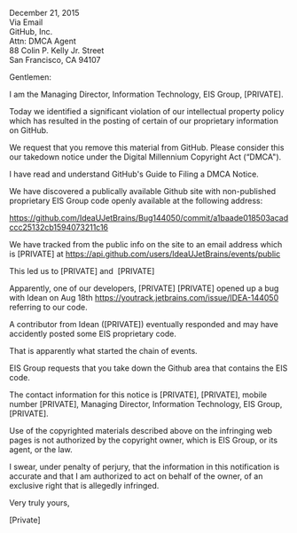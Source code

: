 December 21, 2015  
Via Email  
GitHub, Inc.  
Attn:  DMCA Agent  
88 Colin P. Kelly Jr. Street  
San Francisco, CA 94107 

Gentlemen:

I am the Managing Director, Information Technology, EIS Group, [PRIVATE].

Today we identified a significant violation of our intellectual property policy which has resulted in the posting of certain of our proprietary information on GitHub.  

We request that you remove this material from GitHub. Please consider this our takedown notice under the Digital Millennium Copyright Act (“DMCA").   

I have read and understand GitHub's Guide to Filing a DMCA Notice.

We have discovered a publically available Github site with non-published proprietary EIS Group code openly available at the following address: 

https://github.com/IdeaUJetBrains/Bug144050/commit/a1baade018503acadccc25132cb1594073211c16

We have tracked from the public info on the site to an email address which is [PRIVATE] at https://api.github.com/users/IdeaUJetBrains/events/public

This led us to [PRIVATE] and  [PRIVATE]

Apparently, one of our developers, [PRIVATE] [PRIVATE] opened up a bug with Idean on Aug 18th https://youtrack.jetbrains.com/issue/IDEA-144050 referring to our code. 

A contributor from Idean ([PRIVATE]) eventually responded and may have accidently posted some EIS proprietary code. 

That is apparently what started the chain of events.  

EIS Group requests that you take down the Github area that contains the EIS code.


The contact information for this notice is [PRIVATE], [PRIVATE], mobile number [PRIVATE], Managing Director, Information Technology, EIS Group, [PRIVATE].


Use of the copyrighted materials described above on the infringing web pages is not authorized by the copyright owner, which is EIS Group, or its agent, or the law.


I swear, under penalty of perjury, that the information in this notification is accurate and that I am authorized to act on behalf of the owner, of an exclusive right that is allegedly infringed.  

Very truly yours,

[Private]
